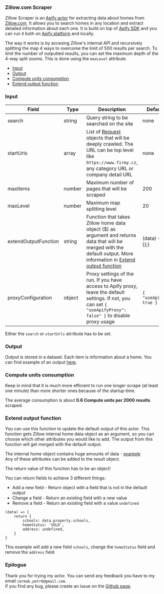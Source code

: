 ### Zillow.com Scraper

Zillow Scraper is an [Apify actor](https://apify.com/actors) for extracting data about homes from [Zillow.com](https://zillow.com). It allows you to search homes in any location and extract detailed information about each one. It is build on top of [Apify SDK](https://sdk.apify.com/) and you can run it both on [Apify platform](https://my.apify.com) and locally.  
  
The way it works is by accesing Zillow's internal API and recursively splitting the map 4 ways to overcome the limit of 500 results per search. To limit the number of outputted results, you can set the maximum depth of the 4-way split zooms. This is done using the `maxLevel` attribute.

- [Input](#input)
- [Output](#output)
- [Compute units consumption](#compute-units-consumption)
- [Extend output function](#extend-output-function)

### Input

| Field | Type | Description | Default value
| ----- | ---- | ----------- | -------------|
| search | string | Query string to be searched on the site | none |
| startUrls | array | List of [Request](https://sdk.apify.com/docs/api/request#docsNav) objects that will be deeply crawled. The URL can be top level like `https://www.firmy.cz`, any category URL or company detail URL | none |
| maxItems | number | Maximum number of pages that will be scraped | 200 |
| maxLevel | number | Maximum map splitting level | 20 |
| extendOutputFunction | string | Function that takes Zillow home data object ($) as argument and returns data that will be merged with the default output. More information in [Extend output function](#extend-output-function) | (data) => {return {};} |
| proxyConfiguration | object | Proxy settings of the run. If you have access to Apify proxy, leave the default settings. If not, you can set `{ "useApifyProxy": false" }` to disable proxy usage | `{ "useApifyProxy": true }`|  

Either the `search` or `startUrls` atrribute has to be set.

### Output

Output is stored in a dataset. Each item is information about a home.
You can find example of an output [here](https://pastebin.com/P016j7ip).

### Compute units consumption
Keep in mind that it is much more efficient to run one longer scrape (at least one minute) than more shorter ones because of the startup time.

The average consumption is about **0.6 Compute units per 2000 results** scraped.

### Extend output function

You can use this function to update the default output of this actor. This function gets Zillow internal home data object as an argument, so you can choose which other attributes you would like to add. The output from this function will get merged with the default output.
  
The internal home object contains huge amounts of data - [example](https://pastebin.com/kiWayJvs)  
Any of these attributes can be added to the result object.

The return value of this function has to be an object!

You can return fields to achieve 3 different things:
- Add a new field - Return object with a field that is not in the default output
- Change a field - Return an existing field with a new value
- Remove a field - Return an existing field with a value `undefined`

```
(data) => {
    return {
        schools: data.property.schools,
        homeStatus: 'SOLD',
        address: undefined,
    }
}
```
This example will add a new field `schools`, change the `homeStatus` field and remove the `address` field

### Epilogue
Thank you for trying my actor. You can send any feedback you have to my email `cermak.petr6@gmail.com`.  
If you find any bug, please create an issue on the [Github page](https://github.com/cermak-petr/actor-zillow-api-scraper).
